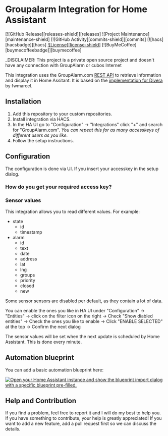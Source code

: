 # Groupalarm Integration for Home Assistant

[![GitHub Release][releases-shield]][releases]
![Project Maintenance][maintenance-shield]
[![GitHub Activity][commits-shield]][commits]
[![hacs][hacsbadge]][hacs]
[![License][license-shield]](LICENSE)
[![BuyMeCoffee][buymecoffeebadge]][buymecoffee]

_DISCLAIMER: This project is a private open source project and doesn't have any connection with GroupAlarm or cubos Internet

This integration uses the GroupAlarm.com [REST API](https://api.divera247.com/) to retrieve information and display it in Home Assitant. It is based on the [implementation for Divera](https://github.com/fwmarcel/home-assistant-divera) by fwmarcel.

## Installation

1. Add this repository to your custom repositories.
2. Install integration via HACS.
3. In the HA UI go to "Configuration" &rarr; "Integrations" click "+" and search for "GroupAlarm.com".
   _You can repeat this for as many accesskeys of different users as you like._
4. Follow the setup instructions.

## Configuration

The configuration is done via UI.
If you insert your accesskey in the setup dialog.

### How do you get your required access key?


### Sensor values

This integration allows you to read different values.
For example:

- state
  - id
  - timestamp
- alarm
  - id
  - text
  - date
  - address
  - lat
  - lng
  - groups
  - priority
  - closed
  - new

Some sensor sensors are disabled per default, as they contain a lot of data.

You can enable the ones you like in HA UI under "Configuration" &rarr; "Entities" &rarr; click on the filter icon on the right &rarr; Check "Show diabled entities" &rarr; Check the ones you like to enable &rarr; Click "ENABLE SELECTED" at the top &rarr; Confirm the next dialog

The sensor values will be set when the next update is scheduled by Home Assistant.
This is done every minute.

## Automation blueprint
You can add a basic automation blueprint here:

[![Open your Home Assistant instance and show the blueprint import dialog with a specific blueprint pre-filled.](https://my.home-assistant.io/badges/blueprint_import.svg)](https://my.home-assistant.io/redirect/blueprint_import/?blueprint_url=https%3A%2F%2Fgithub.com%2Ffwmarcel%2Fhome-assistant-divera%2Fblob%2Fmain%2Fdivera-blueprint.yaml)

## Help and Contribution

If you find a problem, feel free to report it and I will do my best to help you.
If you have something to contribute, your help is greatly appreciated!
If you want to add a new feature, add a pull request first so we can discuss the details.